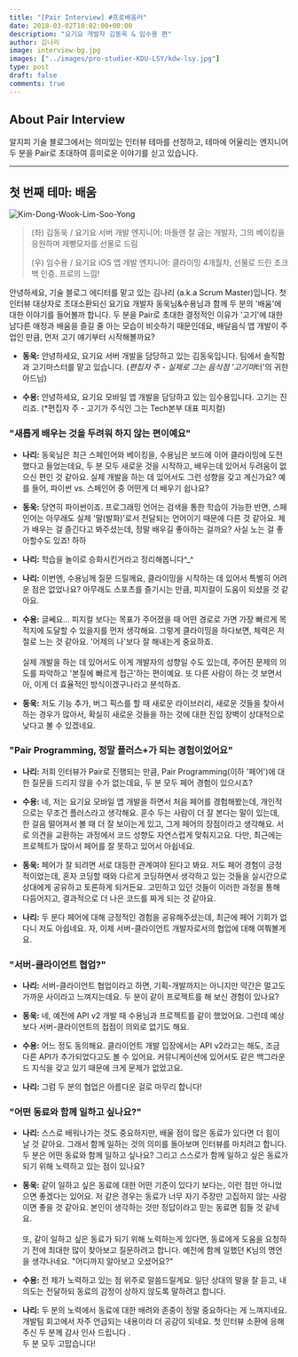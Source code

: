 ```yaml
---
title: "[Pair Interview] #프로배움러"
date: 2018-03-02T10:02:00+00:00
description: "요기요 개발자 김동욱 & 임수용 편"
author: 김나리
image: interview-bg.jpg
images: ["../images/pro-studier-KDU-LSY/kdw-lsy.jpg"]
type: post
draft: false
comments: true
---
```


## About Pair Interview

알지피 기술 블로그에서는 의미있는 인터뷰 테마를 선정하고, 테마에 어울리는 엔지니어 두 분을 Pair로 초대하여 흥미로운 이야기를 싣고 있습니다.

---

## 첫 번째 테마: 배움

![Kim-Dong-Wook-Lim-Soo-Yong][kdw-lsy]

>(좌) 김동욱 / 요기요 서버 개발 엔지니어: 마들렌 잘 굽는 개발자, 그의 베이킹을 응원하며 제빵모자를 선물로 드림
>
>(우) 임수용 / 요기요 iOS 앱 개발 엔지니어: 클라이밍 4개월차, 선물로 드린 초크백 인증. 프로의 느낌!

안녕하세요, 기술 블로그 에디터를 맡고 있는 김나리 (a.k.a Scrum Master)입니다. 첫 인터뷰 대상자로 초대소환되신 요기요 개발자 동욱님&수용님과 함께 두 분의 '배움'에 대한 이야기를 들어볼까 합니다.
두 분을 Pair로 초대한 결정적인 이유가 '고기'에 대한 남다른 애정과 배움을 즐길 줄 아는 모습이 비슷하기 때문인데요, 배달음식 앱 개발이 주업인 만큼, 먼저 고기 얘기부터 시작해볼까요?

- **동욱:** 안녕하세요, 요기요 서버 개발을 담당하고 있는 김동욱입니다. 팀에서 솔직함과 고기마스터를 맡고 있습니다. (*편집자 주 - 실제로 그는 음식점 '고기마*터'의 귀한 아드님)

- **수용:** 안녕하세요, 요기요 모바일 앱 개발을 담당하고 있는 임수용입니다. 고기는 진리죠. (*편집자 주 - 고기가 주식인 그는 Tech본부 대표 피지컬)

### "새롭게 배우는 것을 두려워 하지 않는 편이예요"

- **나리:** 동욱님은 최근 스페인어와 베이킹을, 수용님은 보드에 이어 클라이밍에 도전했다고 들었는데요, 두 분 모두 새로운 것을 시작하고, 배우는데 있어서 두려움이 없으신 편인 것 같아요.
실제 개발을 하는 데 있어서도 그런 성향을 갖고 계신가요? 예를 들어, 파이썬 vs. 스페인어 중 어떤게 더 배우기 쉽나요?

- **동욱:** 당연히 파이썬이죠. 프로그래밍 언어는 검색을 통한 학습이 가능한 반면, 스페인어는 아무래도 실제 '말(발화)'로서 전달되는 언어이기 때문에 다른 것 같아요.
제가 배우는 걸 즐긴다고 봐주셨는데, 정말 배우길 좋아하는 걸까요? 사실 노는 걸 좋아할수도 있죠! 하하

- **나리:** 학습을 놀이로 승화시킨거라고 정리해봅니다^_^

- **나리:** 이번엔, 수용님께 질문 드릴께요, 클라이밍을 시작하는 데 있어서 특별히 어려운 점은 없었나요? 아무래도 스포츠를 즐기시는 만큼, 피지컬이 도움이 되셨을 것 같아요.

- **수용:** 글쎄요... 피지컬 보다는 목표가 주어졌을 때 어떤 경로로 가면 가장 빠르게 목적지에 도달할 수 있을지를 먼저 생각해요. 그렇게 클라이밍을 하다보면, 체력은 저절로 느는 것 같아요.
'어제의 나'보다 잘 해내는게 중요하죠.<br><br>
실제 개발을 하는 데 있어서도 이게 개발자의 성향일 수도 있는데, 주어진 문제의 의도를 파악하고 '본질에 빠르게 접근'하는 편이예요.
또 다른 사람이 하는 것 보면서 아, 이게 더 효율적인 방식이겠구나라고 분석하죠.

- **동욱:** 저도 기능 추가, 버그 픽스를 할 때 새로운 라이브러리, 새로운 것들을 찾아서 하는 경우가 많아서, 확실히 새로운 것들을 하는 것에 대한 진입 장벽이 상대적으로 낮다고 볼 수 있겠네요.

### "Pair Programming, 정말 플러스+가 되는 경험이었어요"

- **나리:** 저희 인터뷰가 Pair로 진행되는 만큼, Pair Programming(이하 '페어')에 대한 질문을 드리지 않을 수가 없는데요, 두 분 모두 페어 경험이 있으시죠?

- **수용:** 네, 저는 요기요 모바일 앱 개발을 하면서 처음 페어를 경험해봤는데, 개인적으로는 무조건 플러스라고 생각해요. 훈수 두는 사람이 더 잘 본다는 말이 있는데,
한 걸음 떨어져서 볼 때 더 잘 보이는게 있고, 그게 페어의 장점이라고 생각해요. 서로 의견을 교환하는 과정에서 코드 성향도 자연스럽게 맞춰지고요.
다만, 최근에는 프로젝트가 많아서 페어를 잘 못하고 있어서 아쉽네요.

- **동욱:** 페어가 잘 되려면 서로 대등한 관계여야 된다고 봐요. 저도 페어 경험이 긍정적이었는데, 혼자 코딩할 때와 다르게 코딩하면서 생각하고 있는 것들을 실시간으로 상대에게 공유하고 토론하게 되거든요.
고민하고 있던 것들이 이러한 과정을 통해 다듬어지고, 결과적으로 더 나은 코드를 짜게 되는 것 같아요.

- **나리:** 두 분다 페어에 대해 긍정적인 경험을 공유해주셨는데, 최근에 페어 기회가 없다니 저도 아쉽네요.
자, 이제 서버-클라이언트 개발자로서의 협업에 대해 여쭤볼게요.

### "서버-클라이언트 협업?"

- **나리:** 서버-클라이언트 협업이라고 하면, 기획-개발까지는 아니지만 약간은 멀고도 가까운 사이라고 느껴지는데요. 두 분이 같이 프로젝트를 해 보신 경험이 있나요?

- **동욱:** 네, 예전에 API v2 개발 때 수용님과 프로젝트를 같이 했었어요. 그런데 예상보다 서버-클라이언트의 접점이 의외로 없기도 해요.

- **수용:** 어느 정도 동의해요. 클라이언트 개발 입장에서는 API v2라고는 해도, 조금 다른 API가 추가되었다고도 볼 수 있어요.
커뮤니케이션에 있어서도 같은 백그라운드 지식을 갖고 있기 때문에 크게 문제가 없었고요.

- **나리:** 그럼 두 분의 협업은 아름다운 걸로 마무리 합니다!

### "어떤 동료와 함께 일하고 싶나요?"

- **나리:** 스스로 배워나가는 것도 중요하지만, 배울 점이 많은 동료가 있다면 더 힘이 날 것 같아요. 그래서 함께 일하는 것의 의미를 돌아보며 인터뷰를 마치려고 합니다.
두 분은 어떤 동료와 함께 일하고 싶나요? 그리고 스스로가 함께 일하고 싶은 동료가 되기 위해 노력하고 있는 점이 있나요?

- **동욱:** 같이 일하고 싶은 동료에 대한 어떤 기준이 있다기 보다는, 이런 점만 아니었으면 좋겠다는 있어요.
저 같은 경우는 동료가 너무 자기 주장만 고집하지 않는 사람이면 좋을 것 같아요. 본인이 생각하는 것만 정답이라고 믿는 동료면 힘들 것 같네요.<br><br>
또, 같이 일하고 싶은 동료가 되기 위해 노력하는게 있다면, 동료에게 도움을 요청하기 전에 최대한 많이 찾아보고 질문하려고 합니다.
예전에 함께 일했던 K님의 명언을 생각나네요. "어디까지 알아보고 오셨어요?"

- **수용:** 전 제가 노력하고 있는 점 위주로 말씀드릴게요. 일단 상대의 말을 잘 듣고, 내 의도는 전달하되 동료의 감정이 상하지 않도록 말하려고 합니다.

- **나리:** 두 분의 노력에서 동료에 대한 배려와 존중이 정말 중요하다는 게 느껴지네요. 개발팀 회고에서 자주 언급되는 내용이라 더 공감이 되네요.
첫 인터뷰 소환에 응해주신 두 분께 감사 인사 드립니다 .<br>
두 분 모두 고맙습니다!

[kdw-lsy]: ../images/pro-studier-KDU-LSY/kdw-lsy.jpg
